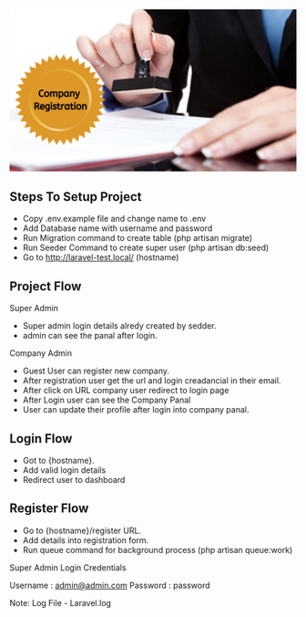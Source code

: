 <img src="/public/img/Company-Registration.png" alt="laravel-practice" />

## Steps To Setup Project

- Copy .env.example file and change name to .env
- Add Database name with username and password
- Run Migration command to create table (php artisan migrate)
- Run Seeder Command to create super user (php artisan db:seed)
- Go to http://laravel-test.local/ (hostname)

## Project Flow

Super Admin
- Super admin login details alredy created by sedder.
- admin can see the panal after login.

Company Admin
- Guest User can register new company.
- After registration user get the url and login creadancial in their email.
- After click on URL company user redirect to login page
- After Login user can see the Company Panal
- User can update their profile after login into company panal.

## Login Flow

- Got to {hostname}.
- Add valid login details
- Redirect user to dashboard

## Register Flow

- Go to {hostname}/register URL.
- Add details into registration form.
- Run queue command for background process (php artisan queue:work)


Super Admin Login Credentials

Username : admin@admin.com
Password : password

Note: Log File - Laravel.log